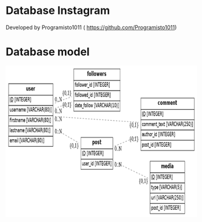 # Database Instagram

Developed by Programisto1011 ( https://github.com/Programisto1011)

# Database model

<img src="diagram.png" height="400" alt="diagram"/>